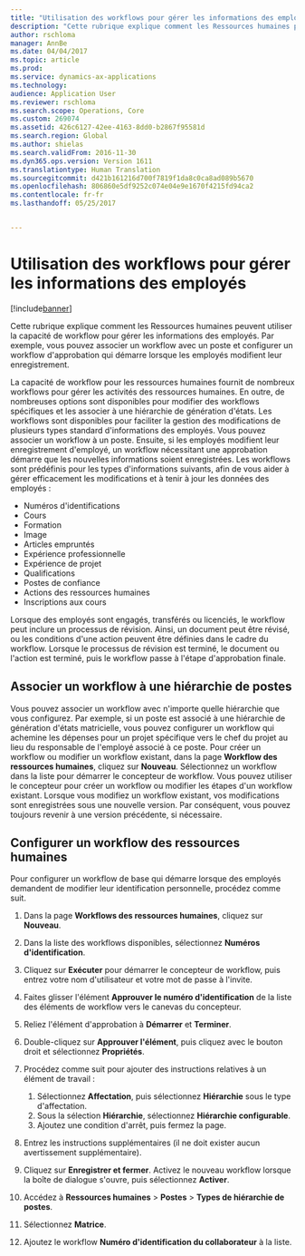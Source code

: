 ```yaml
---
title: "Utilisation des workflows pour gérer les informations des employés"
description: "Cette rubrique explique comment les Ressources humaines peuvent utiliser la capacité de workflow pour gérer les informations des employés. Par exemple, vous pouvez associer un workflow avec un poste et configurer un workflow d'approbation qui démarre lorsque les employés modifient leur enregistrement."
author: rschloma
manager: AnnBe
ms.date: 04/04/2017
ms.topic: article
ms.prod: 
ms.service: dynamics-ax-applications
ms.technology: 
audience: Application User
ms.reviewer: rschloma
ms.search.scope: Operations, Core
ms.custom: 269074
ms.assetid: 426c6127-42ee-4163-8dd0-b2867f95581d
ms.search.region: Global
ms.author: shielas
ms.search.validFrom: 2016-11-30
ms.dyn365.ops.version: Version 1611
ms.translationtype: Human Translation
ms.sourcegitcommit: d421b161216d700f7819f1da8c0ca8ad089b5670
ms.openlocfilehash: 806860e5df9252c074e04e9e1670f4215fd94ca2
ms.contentlocale: fr-fr
ms.lasthandoff: 05/25/2017


---
```


# <a name="use-workflows-to-manage-employee-information"></a>Utilisation des workflows pour gérer les informations des employés

[!include[banner](includes/banner.md)]


Cette rubrique explique comment les Ressources humaines peuvent utiliser la capacité de workflow pour gérer les informations des employés. Par exemple, vous pouvez associer un workflow avec un poste et configurer un workflow d'approbation qui démarre lorsque les employés modifient leur enregistrement.

La capacité de workflow pour les ressources humaines fournit de nombreux workflows pour gérer les activités des ressources humaines. En outre, de nombreuses options sont disponibles pour modifier des workflows spécifiques et les associer à une hiérarchie de génération d'états. Les workflows sont disponibles pour faciliter la gestion des modifications de plusieurs types standard d'informations des employés. Vous pouvez associer un workflow à un poste. Ensuite, si les employés modifient leur enregistrement d'employé, un workflow nécessitant une approbation démarre que les nouvelles informations soient enregistrées. Les workflows sont prédéfinis pour les types d'informations suivants, afin de vous aider à gérer efficacement les modifications et à tenir à jour les données des employés :

-   Numéros d'identifications
-   Cours
-   Formation
-   Image
-   Articles empruntés
-   Expérience professionnelle
-   Expérience de projet
-   Qualifications
-   Postes de confiance
-   Actions des ressources humaines
-   Inscriptions aux cours

Lorsque des employés sont engagés, transférés ou licenciés, le workflow peut inclure un processus de révision. Ainsi, un document peut être révisé, ou les conditions d'une action peuvent être définies dans le cadre du workflow. Lorsque le processus de révision est terminé, le document ou l'action est terminé, puis le workflow passe à l'étape d'approbation finale.

## <a name="associate-a-workflow-with-a-position-hierarchy"></a>Associer un workflow à une hiérarchie de postes
Vous pouvez associer un workflow avec n'importe quelle hiérarchie que vous configurez. Par exemple, si un poste est associé à une hiérarchie de génération d'états matricielle, vous pouvez configurer un workflow qui achemine les dépenses pour un projet spécifique vers le chef du projet au lieu du responsable de l'employé associé à ce poste. Pour créer un workflow ou modifier un workflow existant, dans la page **Workflow des ressources humaines**, cliquez sur **Nouveau**. Sélectionnez un workflow dans la liste pour démarrer le concepteur de workflow. Vous pouvez utiliser le concepteur pour créer un workflow ou modifier les étapes d'un workflow existant. Lorsque vous modifiez un workflow existant, vos modifications sont enregistrées sous une nouvelle version. Par conséquent, vous pouvez toujours revenir à une version précédente, si nécessaire.

## <a name="configure-a-human-resources-workflow"></a>Configurer un workflow des ressources humaines
Pour configurer un workflow de base qui démarre lorsque des employés demandent de modifier leur identification personnelle, procédez comme suit.

1.  Dans la page **Workflows des ressources humaines**, cliquez sur **Nouveau**.
2.  Dans la liste des workflows disponibles, sélectionnez **Numéros d'identification**.
3.  Cliquez sur **Exécuter** pour démarrer le concepteur de workflow, puis entrez votre nom d'utilisateur et votre mot de passe à l'invite.
4.  Faites glisser l'élément **Approuver le numéro d'identification** de la liste des éléments de workflow vers le canevas du concepteur.
5.  Reliez l'élément d'approbation à **Démarrer** et **Terminer**.
6.  Double-cliquez sur **Approuver l'élément**, puis cliquez avec le bouton droit et sélectionnez **Propriétés**.
7.  Procédez comme suit pour ajouter des instructions relatives à un élément de travail :
    1.  Sélectionnez **Affectation**, puis sélectionnez **Hiérarchie** sous le type d'affectation.
    2.  Sous la sélection **Hiérarchie**, sélectionnez **Hiérarchie configurable**.
    3.  Ajoutez une condition d'arrêt, puis fermez la page.

8.  Entrez les instructions supplémentaires (il ne doit exister aucun avertissement supplémentaire).
9.  Cliquez sur **Enregistrer et fermer**. Activez le nouveau workflow lorsque la boîte de dialogue s'ouvre, puis sélectionnez **Activer**.
10. Accédez à **Ressources humaines** &gt; **Postes** &gt; **Types de hiérarchie de postes**.
11. Sélectionnez **Matrice**.
12. Ajoutez le workflow **Numéro d'identification du collaborateur** à la liste.





